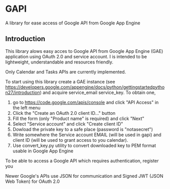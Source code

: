 GAPI
====
A library for ease access of Google API from Google App Engine

Introduction
------------
This library alows easy acces to Google API from Google App Engine (GAE)
application using OAuth 2.0 and service account. I is intended to be
lightweight, understandable and resources friendly.

Only Calendar and Tasks APIs are currently implemented.

To start using this library create a GAE instance (see
https://developers.google.com/appengine/docs/python/gettingstartedpython27/introduction)
and acquire service_email service_key. To obtain one, 
1. go to https://code.google.com/apis/console and click "API Access" in the left menu
2. Click the "Create an OAuth 2.0 client ID..." button
3. Fill the form (only "Product name" is required) and click "Next"
4. Select "Service account"  and click "Create client ID"
5. Dowload the private key to a safe place (password is "notasecret")
6. Write somewhere the Service account EMAIL (will be used in gapi) and client ID (will be used to grant access to you calendar).
7. Use convert_key.py utility to convert downloaded key to PEM format usable in Google App Engine

To be able to access a Google API which requires authentication, register you


Newer Google's APIs use JSON for communication and Signed JWT (JSON Web Token) for OAuth 2.0
